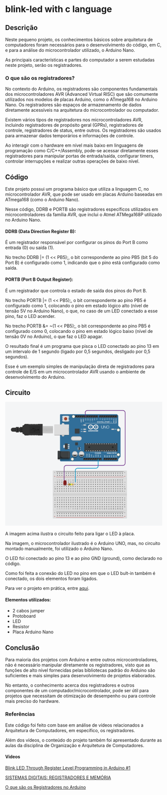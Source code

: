 # blink-led with c language

## Descrição

Neste pequeno projeto, os conhecimentos básicos sobre arquitetura de computadores foram necessários para o desenvolvimento do código, em C, e para a análise do microcontrolador utilizado, o Arduino Nano.

As principais características e partes do computador a serem estudadas neste projeto, serão os registradores.

### O que são os registradores?

No contexto do Arduino, os registradores são componentes fundamentais dos microcontroladores AVR (Advanced Virtual RISC) que são comumente utilizados nos modelos de placas Arduino, como o ATmega168 no Arduino Nano. Os registradores são espaços de armazenamento de dados diretamente acessíveis na arquitetura do microcontrolador ou computador.

Existem vários tipos de registradores nos microcontroladores AVR, incluindo registradores de propósito geral (GPRs), registradores de controle, registradores de status, entre outros. Os registradores são usados para armazenar dados temporários e informações de controle.

Ao interagir com o hardware em nível mais baixo em linguagens de programação como C/C++/Assembly, pode-se acessar diretamente esses registradores para manipular portas de entrada/saída, configurar timers, controlar interrupções e realizar outras operações de baixo nível.

## Código

Este projeto possui um programa básico que utiliza a linguagem C, no microcontrolador AVR, que pode ser usado em placas Arduino baseadas em ATmega168 (como o Arduino Nano).

Nesse código, DDRB e PORTB são registradores específicos utilizados em microcontroladores da família AVR, que inclui o Atmel ATMega168P utilizado no Arduino Nano.

#### DDRB (Data Direction Register B):

É um registrador responsável por configurar os pinos do Port B como entrada (0) ou saída (1).

No trecho DDRB |= (1 << PB5);, o bit correspondente ao pino PB5 (bit 5 do Port B) é configurado como 1, indicando que o pino está configurado como saída.

#### PORTB (Port B Output Register):

É um registrador que controla o estado de saída dos pinos do Port B.

No trecho PORTB |= (1 << PB5);, o bit correspondente ao pino PB5 é configurado como 1, colocando o pino em estado lógico alto (nível de tensão 5V no Arduino Nano), o que, no caso de um LED conectado a esse pino, faz o LED acender.

No trecho PORTB &= ~(1 << PB5);, o bit correspondente ao pino PB5 é configurado como 0, colocando o pino em estado lógico baixo (nível de tensão 0V no Arduino), o que faz o LED apagar.

O resultado final é um programa que pisca o LED conectado ao pino 13 em um intervalo de 1 segundo (ligado por 0,5 segundos, desligado por 0,5 segundos). 

Esse é um exemplo simples de manipulação direta de registradores para controle de E/S em um microcontrolador AVR usando o ambiente de desenvolvimento do Arduino. 

## Circuito

<img src="circuit.png"/>

A imagem acima ilustra o circuito feito para ligar o LED à placa.

Na imagem, o microcontrolador ilustrado é o Arduino UNO, mas, no circuito montado manualmente, foi utilizado o Arduino Nano.

O LED foi conectado ao pino 13 e ao pino GND (ground), como declarado no código.

Como foi feita a conexão do LED no pino em que o LED bult-in também é conectado, os dois elementos foram ligados.

Para ver o projeto em prática, entre <a href="https://drive.google.com/file/d/1tkWVF4WT-O8KCogvRmqjVSquw-wzlUKv/view?usp=sharing">aqui</a>.

#### Elementos utilizados:
- 2 cabos jumper
- Protoboard
- LED
- Resistor
- Placa Arduino Nano

## Conclusão

Para maioria dos projetos com Arduino e entre outros microcontroladores, não é necessário manipular diretamente os registradores, visto que as funções de alto nível fornecidas pelas bibliotecas padrão do Arduino são suficientes e mais simples para desenvolvimento de projetos elaborados.

No entanto, o conhecimento acerca dos registradores e outros componentes de um computador/microcontrolador, pode ser útil para projetos que necessitam de otimização de desempenho ou para controle mais preciso do hardware.

### Referências

Este código foi feito com base em análise de vídeos relacionados a Arquitetura de Computadores, em específico, os registradores.

Além dos vídeos, o conteúdo do projeto também foi apresentado durante as aulas da disciplina de Organização e Arquitetura de Computadores.


#### Videos
<a href="https://youtu.be/iXJGeQNUdpI?si=gtdrWItd7indpYSd">Blink LED Through Register Level Programming in Arduino #1</a>

<a href="https://youtu.be/9Q37tdEj1go?si=1lrTkTiQQZRpow_P">SISTEMAS DIGITAIS: REGISTRADORES E MEMÓRIA</a>

<a href="https://youtu.be/Zc_4NgoJthU?si=9-cMG0fH0TCDFkou">O que são os Registradores no Arduino</a>
